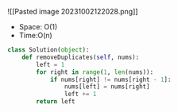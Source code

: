 ![[Pasted image 20231002122028.png]]
- Space: O(1)
- Time:O(n)
```python
class Solution(object):
	def removeDuplicates(self, nums):
		left = 1
		for right in range(1, len(nums)):
			if nums[right] != nums[right - 1]:
				nums[left] = nums[right]
				left += 1
		return left
```